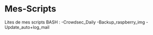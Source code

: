 # Mes-Scripts
Lites de mes scripts
BASH :
-Crowdsec_Daily
-Backup_raspberry_img
-Update_auto+log_mail
